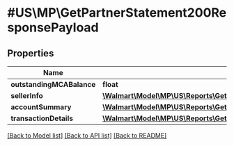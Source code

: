 # #US\MP\GetPartnerStatement200ResponsePayload

## Properties

Name | Type | Description | Notes
------------ | ------------- | ------------- | -------------
**outstandingMCABalance** | **float** |  | [optional]
**sellerInfo** | [**\Walmart\Model\MP\US\Reports\GetPartnerStatement200ResponsePayloadSellerInfo**](GetPartnerStatement200ResponsePayloadSellerInfo.md) |  | [optional]
**accountSummary** | [**\Walmart\Model\MP\US\Reports\GetPartnerStatement200ResponsePayloadAccountSummary**](GetPartnerStatement200ResponsePayloadAccountSummary.md) |  | [optional]
**transactionDetails** | [**\Walmart\Model\MP\US\Reports\GetPartnerStatement200ResponsePayloadTransactionDetails**](GetPartnerStatement200ResponsePayloadTransactionDetails.md) |  | [optional]


[[Back to Model list]](../) [[Back to API list]](../../Api/US/MP) [[Back to README]](../../README.md)
